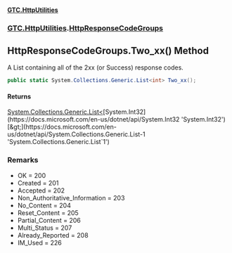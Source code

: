 #### [GTC.HttpUtilities](GTC.HttpUtilities.md 'GTC.HttpUtilities')
### [GTC.HttpUtilities](GTC.HttpUtilities.md#GTC.HttpUtilities 'GTC.HttpUtilities').[HttpResponseCodeGroups](GTC.HttpUtilities.md#GTC.HttpUtilities.HttpResponseCodeGroups 'GTC.HttpUtilities.HttpResponseCodeGroups')

## HttpResponseCodeGroups.Two_xx() Method

A List containing all of the 2xx (or Success) response codes.

```csharp
public static System.Collections.Generic.List<int> Two_xx();
```

#### Returns
[System.Collections.Generic.List&lt;](https://docs.microsoft.com/en-us/dotnet/api/System.Collections.Generic.List-1 'System.Collections.Generic.List`1')[System.Int32](https://docs.microsoft.com/en-us/dotnet/api/System.Int32 'System.Int32')[&gt;](https://docs.microsoft.com/en-us/dotnet/api/System.Collections.Generic.List-1 'System.Collections.Generic.List`1')

### Remarks
- OK = 200  
- Created = 201  
- Accepted = 202  
- Non_Authoritative_Information = 203  
- No_Content = 204  
- Reset_Content = 205  
- Partial_Content = 206  
- Multi_Status = 207  
- Already_Reported = 208  
- IM_Used = 226